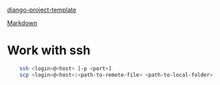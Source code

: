 [django-project-template](https://github.com/asyncee/django-project-template)

[Markdown](https://guides.github.com/features/mastering-markdown/)

# Work with ssh
```bash
    ssh <login>@<host> [-p <port>]
    scp <login>@<host>:<path-to-remote-file> <path-to-local-folder>
```
